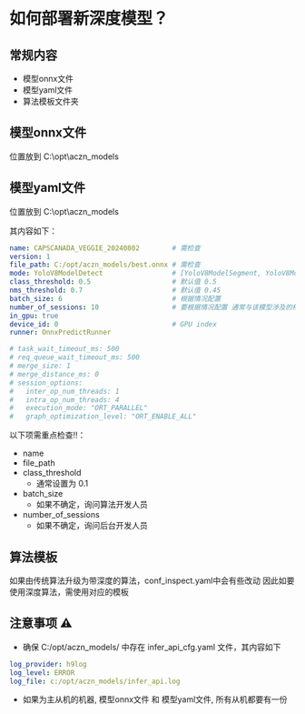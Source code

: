 # 如何部署新深度模型？

## 常规内容
- 模型onnx文件
- 模型yaml文件
- 算法模板文件夹

## 模型onnx文件
位置放到 C:\opt\aczn_models

## 模型yaml文件

位置放到  C:\opt\aczn_models

其内容如下：

```yaml
name: CAPSCANADA_VEGGIE_20240802        # 需检查
version: 1
file_path: C:/opt/aczn_models/best.onnx # 需检查
mode: YoloV8ModelDetect                 # [YoloV8ModelSegment, YoloV8ModelClassify, MaskRcnnModelSegment]
class_threshold: 0.5                    # 默认值 0.5
nms_threshold: 0.7                      # 默认值 0.45
batch_size: 6                           # 根据情况配置
number_of_sessions: 10                  # 要根据情况配置 通常与该模型涉及的相机数量相同
in_gpu: true
device_id: 0                            # GPU index
runner: OnnxPredictRunner

# task_wait_timeout_ms: 500
# req_queue_wait_timeout_ms: 500
# merge_size: 1
# merge_distance_ms: 0
# session_options:
#   inter_op_num_threads: 1
#   intra_op_num_threads: 4
#   execution_mode: "ORT_PARALLEL"
#   graph_optimization_level: "ORT_ENABLE_ALL"
```

以下项需重点检查‼️：
- name
- file_path
- class_threshold
    - 通常设置为 0.1
- batch_size
    - 如果不确定，询问算法开发人员
- number_of_sessions
    - 如果不确定，询问后台开发人员

## 算法模板
如果由传统算法升级为带深度的算法，conf_inspect.yaml中会有些改动
因此如要使用深度算法，需使用对应的模板

## 注意事项 ⚠️
- 确保 C:/opt/aczn_models/ 中存在 infer_api_cfg.yaml 文件，其内容如下
```yaml
log_provider: h9log
log_level: ERROR
log_file: c:/opt/aczn_models/infer_api.log
```
- 如果为主从机的机器, 模型onnx文件 和 模型yaml文件, 所有从机都要有一份